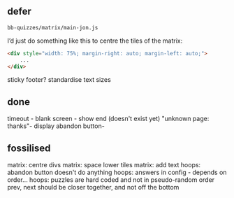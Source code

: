 
## defer

`bb-quizzes/matrix/main-jon.js`

I’d just do something like this to centre the tiles of the matrix:  

```html
<div style="width: 75%; margin-right: auto; margin-left: auto;">
    ...
</div>
```

sticky footer?
standardise text sizes

## done

timeout - blank screen - show end (doesn't exist yet) "unknown page: thanks"-
display abandon button-

## fossilised

matrix: centre divs
matrix: space lower tiles
matrix: add text
hoops: abandon button doesn't do anything
hoops: answers in config - depends on order...
hoops: puzzles are hard coded and not in pseudo-random order
prev, next should be closer together, and not off the bottom